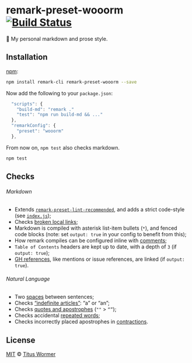 # remark-preset-wooorm [![Build Status][travis-badge]][travis]

:tada: My personal markdown and prose style.

## Installation

[npm][npm-install]:

```sh
npm install remark-cli remark-preset-wooorm --save
```

Now add the following to your `package.json`:

```js
  "scripts": {
    "build-md": "remark ."
    "test": "npm run build-md && ..."
  },
  "remarkConfig": {
    "preset": "wooorm"
  },
```

From now on, `npm test` also checks markdown.

```sh
npm test
```

## Checks

###### Markdown

*   Extends [`remark-preset-lint-recommended`][lint-recommended],
    and adds a strict code-style (see [`index.js`][index]);
*   Checks [broken local links][validate-links];
*   Markdown is compiled with asterisk list-item bullets (`*`),
    and fenced code blocks (note: set `output: true` in your config to
    benefit from this);
*   How remark compiles can be configured inline with [comments][];
*   `Table of Contents` headers are kept up to date, with a depth of `3`
    (if `output: true`);
*   [GH references][github], like mentions or issue references, are
    linked (if `output: true`).

###### Natural Language

*   Two [spaces][] between sentences;
*   Checks [“indefinite articles”][articles]: “a” or “an”;
*   Checks [quotes and apostrophes][quotes] (`""` > `“”`);
*   Checks accidental [repeated words][repeated];
*   Checks incorrectly placed apostrophes in [contractions][].

## License

[MIT][license] © [Titus Wormer][author]

<!-- Definitions -->

[travis-badge]: https://img.shields.io/travis/wooorm/remark-preset-wooorm.svg

[travis]: https://travis-ci.org/wooorm/remark-preset-wooorm

[npm-install]: https://docs.npmjs.com/cli/install

[license]: LICENSE

[author]: http://wooorm.com

[index]: ./index.js

[lint-recommended]: https://github.com/wooorm/remark-lint/tree/master/packages/remark-preset-lint-recommended

[validate-links]: https://github.com/wooorm/remark-validate-links

[github]: https://github.com/wooorm/remark-github

[comments]: https://github.com/wooorm/remark-comment-config

[spaces]: https://github.com/wooorm/retext-sentence-spacing

[articles]: https://github.com/wooorm/retext-indefinite-article

[quotes]: https://github.com/wooorm/retext-quotes

[repeated]: https://github.com/wooorm/retext-repeated-words

[contractions]: https://github.com/wooorm/retext-contractions
